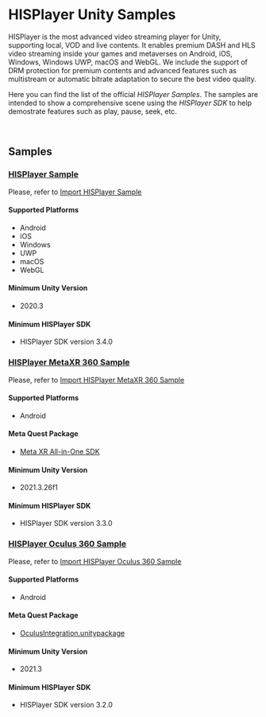 # HISPlayer Unity Samples

HISPlayer is the most advanced video streaming player for Unity, supporting local, VOD and live contents. It enables premium DASH and HLS video streaming inside your games and metaverses on Android, iOS, Windows, Windows UWP, macOS and WebGL. We include the support of DRM protection for premium contents and advanced features such as multistream or automatic bitrate adaptation to secure the best video quality.

Here you can find the list of the official _HISPlayer Samples_. The samples are intended to show a comprehensive scene using the _HISPlayer SDK_ to help demostrate features such as play, pause, seek, etc.

<br>

## Samples

### <ins>HISPlayer Sample</ins>

Please, refer to [Import HISPlayer Sample](/hisplayer-sample.md)

#### Supported Platforms
  * Android
  * iOS
  * Windows
  * UWP
  * macOS
  * WebGL

#### Minimum Unity Version
  * 2020.3
    
#### Minimum HISPlayer SDK
  * HISPlayer SDK version 3.4.0

### <ins> HISPlayer MetaXR 360 Sample</ins>

Please, refer to [Import HISPlayer MetaXR 360 Sample](/hisplayer-metaxr-360-sample.md)

#### Supported Platforms
  * Android

#### Meta Quest Package
  * [Meta XR All-in-One SDK](https://developer.oculus.com/downloads/package/meta-xr-sdk-all-in-one-upm/)
    
#### Minimum Unity Version
  * 2021.3.26f1

#### Minimum HISPlayer SDK
  * HISPlayer SDK version 3.3.0

### <ins>HISPlayer Oculus 360 Sample</ins>

Please, refer to [Import HISPlayer Oculus 360 Sample](/hisplayer-oculus-360-sample.md)

#### Supported Platforms
  * Android
    
#### Meta Quest Package
  * [OculusIntegration.unitypackage](https://developer.oculus.com/downloads/package/unity-integration/)
    
#### Minimum Unity Version
  * 2021.3

#### Minimum HISPlayer SDK
  * HISPlayer SDK version 3.2.0
